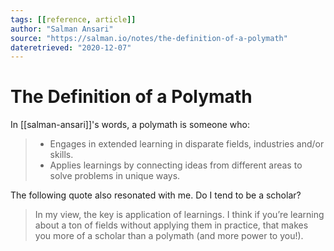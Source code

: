 ```yaml
---
tags: [[reference, article]]
author: "Salman Ansari"
source: "https://salman.io/notes/the-definition-of-a-polymath"
dateretrieved: "2020-12-07"
---
```


# The Definition of a Polymath

In [[salman-ansari]]'s words, a polymath is someone who:

>  - Engages in extended learning in disparate fields, industries and/or skills.
>  - Applies learnings by connecting ideas from different areas to solve problems in unique ways.

The following quote also resonated with me. Do I tend to be a scholar?

> In my view, the key is application of learnings. I think if you’re learning about a ton of fields without applying them in practice, that makes you more of a scholar than a polymath (and more power to you!). 
